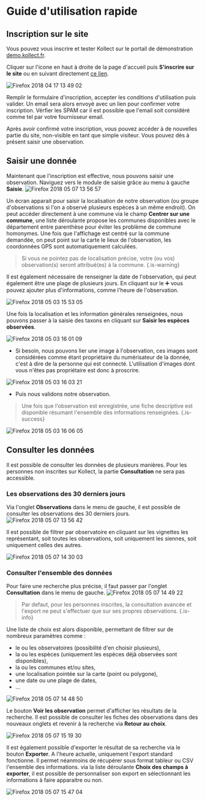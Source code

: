# Guide d'utilisation rapide
## Inscription sur le site
Vous pouvez vous inscrire et tester Kollect sur le portail de démonstration [demo.kollect.fr](https://demo.kollect.fr). 

Cliquer sur l'icone en haut à droite de la page d'accueil puis **S'inscrire sur le site** ou en suivant directement [ce lien](https://demo.kollect.fr/index.php?module=connexion&action=inscription).

![Firefox 2018 04 17 13 49 02](/uploads/firefox-2018-04-17-13-49-02.png "Firefox 2018 04 17 13 49 02")

Remplir le formulaire d'inscription, accepter les conditions d'utilisation puis valider. Un email sera alors envoyé avec un lien pour confirmer votre inscription. Vérfier les SPAM car il est possible que l'email soit considéré comme tel par votre fournisseur email. 

Après avoir confirmé votre inscription, vous pouvez accéder à de nouvelles partie du site, non-visible en tant que simple visiteur. Vous pouvez dès à présent saisir une observation. 

## Saisir une donnée 
Maintenant que l'inscription est effective, nous pouvons saisir une observation. Naviguez vers le module de saisie grâce au menu à gauche **Saisie**.  ![Firefox 2018 05 07 13 56 57](/uploads/firefox-2018-05-07-13-56-57.png "Firefox 2018 05 07 13 56 57")

Un écran apparait pour saisir la localisation de notre observation (ou groupe d'observations si l'on a observé plusieurs espèces à un même endroit). On peut accéder directement à une commune via le champ **Centrer sur une commune**, une liste déroulante propose les communes disponibles avec le département entre parenthèse pour éviter les problème de commune homonymes. Une fois que l'affichage est centré sur la commune demandée, on peut point sur la carte le lieux de l'observation, les coordonnées GPS sont automatiquement calculées. 

> Si vous ne pointez pas de localisation précise, votre (ou vos)  observation(s) seront attribué(es) à la commune. 
{.is-warning}

Il est également nécessaire de renseigner la date de l'observation, qui peut également être une plage de plusieurs jours. En cliquant sur le :heavy_plus_sign: vous pouvez ajouter plus d'informations, comme l'heure de l'observation.

![Firefox 2018 05 03 15 53 05](/uploads/firefox-2018-05-03-15-53-05.png "Firefox 2018 05 03 15 53 05")

Une fois la localisation et les information générales renseignées, nous pouvons passer à la saisie des taxons en cliquant sur **Saisir les espèces observées**.

![Firefox 2018 05 03 16 01 09](/uploads/firefox-2018-05-03-16-01-09.png "Firefox 2018 05 03 16 01 09")

- Si besoin, nous pouvons lier une image à l'observation, ces images sont considérées comme étant propriétaire du numérisateur de la donnée, c'est à dire de la personne qui est connecté. L'utilisation d'images dont vous n'êtes pas propriétaire est donc à proscrire.

![Firefox 2018 05 03 16 03 21](/uploads/firefox-2018-05-03-16-03-21.png "Firefox 2018 05 03 16 03 21")

- Puis nous validons notre observation. 

> Une fois que l'observation est enregistrée, une fiche descriptive est disponible résumant l'ensemble des informations renseignées.
{.is-success}

![Firefox 2018 05 03 16 06 05](/uploads/firefox-2018-05-03-16-06-05.png "Firefox 2018 05 03 16 06 05")

## Consulter les données

Il est possible de consulter les données de plusieurs manières. Pour les personnes non inscrites sur Kollect, la partie **Consultation** ne sera pas accessible. 

### Les observations des 30 derniers jours

Via l'onglet **Observations** dans le menu de gauche, il est possible de consulter les observations des 30 derniers jours. ![Firefox 2018 05 07 13 56 42](/uploads/firefox-2018-05-07-13-56-42.png "Firefox 2018 05 07 13 56 42")

Il est possible de filtrer par observatoire en cliquant sur les vignettes les représentant, soit toutes les observations, soit uniquement les siennes, soit uniquement celles des autres. 

![Firefox 2018 05 07 14 30 03](/uploads/firefox-2018-05-07-14-30-03.png "Firefox 2018 05 07 14 30 03")

### Consulter l'ensemble des données

Pour faire une recherche plus précise, il faut passer par l'onglet **Consultation** dans le menu de gauche. ![Firefox 2018 05 07 14 49 22](/uploads/firefox-2018-05-07-14-49-22.png "Firefox 2018 05 07 14 49 22")

> Par defaut, pour les personnes inscrites, la consultation avancée et l'export ne peut s'effectuer que sur ses propres observations.
{.is-info}

Une liste de choix est alors disponible, permettant de filtrer sur de nombreux paramètres comme : 
- le ou les observatoires (possibilité d'en choisir plusieurs), 
- la ou les espèces (uniquement les espèces déjà observées sont disponibles), 
- la ou les communes et/ou sites,
- une localisation pointée sur la carte (point ou polygone),
- une date ou une plage de dates,
- ...

![Firefox 2018 05 07 14 48 50](/uploads/firefox-2018-05-07-14-48-50.png "Firefox 2018 05 07 14 48 50")

Le bouton **Voir les observation** permet d'afficher les résultats de la recherche. Il est possible de consulter les fiches des observations dans des nouveaux onglets et revenir à la recherche via **Retour au choix**. 

![Firefox 2018 05 07 15 19 30](/uploads/firefox-2018-05-07-15-19-30.png "Firefox 2018 05 07 15 19 30")

Il est également possible d'exporter le résultat de sa recherche via le bouton **Exporter**. A l'heure actuelle, uniquement l'export standard fonctionne. Il permet néanmoins de récupérer sous format tableur ou CSV l'ensemble des informations. via la liste déroulante **Choix des champs à exporter**, il est possible de personnaliser son export en sélectionnant les informations à faire apparaitre ou non. 

![Firefox 2018 05 07 15 47 04](/uploads/firefox-2018-05-07-15-47-04.png "Firefox 2018 05 07 15 47 04")